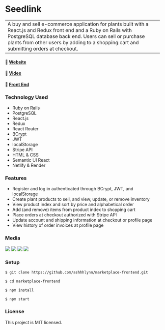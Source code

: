 # Seedlink 
<table>
<tr>
<td>
A buy and sell e-commerce application for plants built with a React.js and Redux front end and a Ruby on Rails with PostgreSQL database back end. Users can sell or purchase plants from other users by adding to a shopping cart and submitting orders at checkout. 
</td>
</tr>
</table>

#### :link: <a href="https://seedlink.netlify.app/">Website</a>
#### :link: <a href="https://vimeo.com/923620570/fe65a6381c">Video</a>
#### :link: <a href="https://github.com/ashhhlynn/marketplace-frontend">Front End</a>

### Technology Used
- Ruby on Rails
- PostgreSQL
- React.js
- Redux
- React Router
- BCrypt
- JWT
- localStorage 
- Stripe API
- HTML & CSS
- Semantic UI React
- Netlify & Render
  
### Features
- Register and log in authenticated through BCrypt, JWT, and localStorage
- Create plant products to sell, and view, update, or remove inventory
- View product index and sort by price and alphabetical order
- Add (and remove) items from product index to shopping cart
- Place orders at checkout authorized with Stripe API 
- Update account and shipping information at checkout or profile page
- View history of order invoices at profile page
  
### Media 
<img src="https://github.com/ashhhlynn/final-marketplace-frontend/assets/84604278/2bb955fe-8166-4223-8beb-3c370fb890a9" style="height=80%;width=80%">
<img src="https://github.com/ashhhlynn/final-marketplace-frontend/assets/84604278/3b28bdfa-68c4-4fc9-b720-c4ac64b09730" style="height=80%;width=80%">
<img src="https://github.com/ashhhlynn/final-marketplace-frontend/assets/84604278/b07a916d-24fa-4d23-a6ce-f74a38dd905f" style="height=80%;width=80%">
<img src="https://github.com/ashhhlynn/final-marketplace-frontend/assets/84604278/2dd27cc8-8f60-41eb-83b3-461da4074821" style="height=80%;width=80%">

### Setup
  ```sh
  $ git clone https://github.com/ashhhlynn/marketplace-frontend.git 
  ```
  ```sh
  $ cd marketplace-frontend 
  ```
  ```sh
  $ npm install 
  ```
  ```sh
  $ npm start 
  ```

### License
This project is MIT licensed. 
